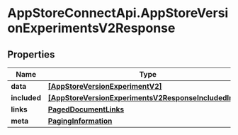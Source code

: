 # AppStoreConnectApi.AppStoreVersionExperimentsV2Response

## Properties

Name | Type | Description | Notes
------------ | ------------- | ------------- | -------------
**data** | [**[AppStoreVersionExperimentV2]**](AppStoreVersionExperimentV2.md) |  | 
**included** | [**[AppStoreVersionExperimentsV2ResponseIncludedInner]**](AppStoreVersionExperimentsV2ResponseIncludedInner.md) |  | [optional] 
**links** | [**PagedDocumentLinks**](PagedDocumentLinks.md) |  | 
**meta** | [**PagingInformation**](PagingInformation.md) |  | [optional] 


